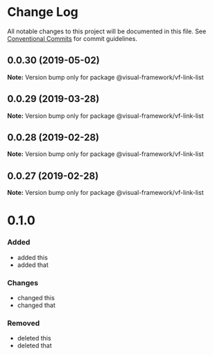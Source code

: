 # Change Log

All notable changes to this project will be documented in this file.
See [Conventional Commits](https://conventionalcommits.org) for commit guidelines.

## 0.0.30 (2019-05-02)

**Note:** Version bump only for package @visual-framework/vf-link-list





## 0.0.29 (2019-03-28)

**Note:** Version bump only for package @visual-framework/vf-link-list





## 0.0.28 (2019-02-28)

**Note:** Version bump only for package @visual-framework/vf-link-list





## 0.0.27 (2019-02-28)

**Note:** Version bump only for package @visual-framework/vf-link-list





# 0.1.0

### Added
- added this
- added that

### Changes

- changed this
- changed that

### Removed

- deleted this
- deleted that
